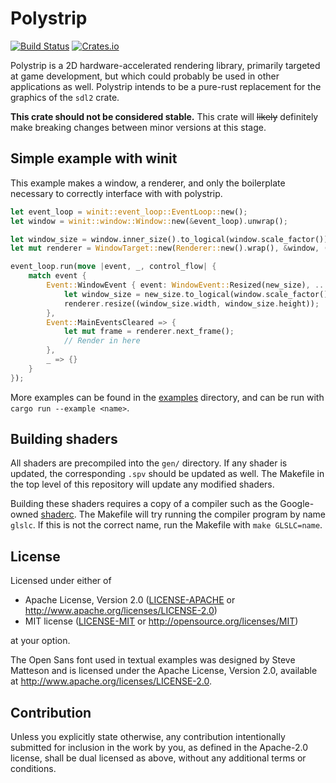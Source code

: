 # Polystrip

[![Build Status](https://img.shields.io/travis/TheOnlyMrCat/polystrip)](https://travis-ci.org/github/TheOnlyMrCat/polystrip)
[![Crates.io](https://img.shields.io/crates/v/polystrip)](https://crates.io/crates/polystrip)

Polystrip is a 2D hardware-accelerated rendering library, primarily targeted at game development, but which could
probably be used in other applications as well. Polystrip intends to be a pure-rust replacement for the graphics
of the `sdl2` crate.

**This crate should not be considered stable.** This crate will ~~likely~~ definitely make breaking changes between minor
versions at this stage. 

## Simple example with winit

This example makes a window, a renderer, and only the boilerplate necessary to correctly interface with with polystrip.

```rs
let event_loop = winit::event_loop::EventLoop::new();
let window = winit::window::Window::new(&event_loop).unwrap();

let window_size = window.inner_size().to_logical(window.scale_factor());
let mut renderer = WindowTarget::new(Renderer::new().wrap(), &window, (window_size.width, window_size.height));

event_loop.run(move |event, _, control_flow| {
    match event {
        Event::WindowEvent { event: WindowEvent::Resized(new_size), .. } => {
            let window_size = new_size.to_logical(window.scale_factor());
            renderer.resize((window_size.width, window_size.height));
        },
        Event::MainEventsCleared => {
            let mut frame = renderer.next_frame();
            // Render in here
        },
        _ => {}
    }
});
```

More examples can be found in the [examples](examples) directory, and can be run with `cargo run --example <name>`.

## Building shaders

All shaders are precompiled into the `gen/` directory. If any shader is updated, the corresponding `.spv` should be updated
as well. The Makefile in the top level of this repository will update any modified shaders.

Building these shaders requires a copy of a compiler such as the Google-owned [shaderc](https://github.com/google/shaderc).
The Makefile will try running the compiler program by name `glslc`. If this is not the correct name, run the Makefile with
`make GLSLC=name`.

## License

Licensed under either of

 * Apache License, Version 2.0
   ([LICENSE-APACHE](LICENSE-APACHE) or http://www.apache.org/licenses/LICENSE-2.0)
 * MIT license
   ([LICENSE-MIT](LICENSE-MIT) or http://opensource.org/licenses/MIT)

at your option.

The Open Sans font used in textual examples was designed by Steve Matteson and is licensed under the Apache License, Version 2.0,
available at http://www.apache.org/licenses/LICENSE-2.0.

## Contribution

Unless you explicitly state otherwise, any contribution intentionally submitted
for inclusion in the work by you, as defined in the Apache-2.0 license, shall be
dual licensed as above, without any additional terms or conditions.
